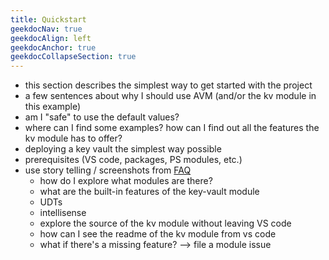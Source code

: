 ```yaml
---
title: Quickstart
geekdocNav: true
geekdocAlign: left
geekdocAnchor: true
geekdocCollapseSection: true
---
```


- this section describes the simplest way to get started with the project
- a few sentences about why I should use AVM (and/or the kv module in this example)
- am I "safe" to use the default values?
- where can I find some examples? how can I find out all the features the kv module has to offer?
- deploying a key vault the simplest way possible
- prerequisites (VS code, packages, PS modules, etc.)
- use story telling / screenshots from [FAQ](https://azure.github.io/Azure-Verified-Modules/faq/#how-can-i-use-bicep-modules-through-the-public-registry)
  - how do I explore what modules are there?
  - what are the built-in features of the key-vault module
  - UDTs
  - intellisense
  - explore the source of the kv module without leaving VS code
  - how can I see the readme of the kv module from vs code
  - what if there's a missing feature? --> file a module issue
